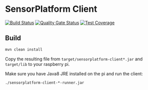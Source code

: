 
# SensorPlatform Client

[![Build Status](https://travis-ci.org/jlor/sensorplatform-client.svg?branch=develop)](https://travis-ci.org/jlor/sensorplatform-client) [![Quality Gate Status](https://sonarcloud.io/api/project_badges/measure?project=sh.x00%3Asensorplatform.client&metric=alert_status)](https://sonarcloud.io/dashboard?id=sh.x00%3Asensorplatform.client) [![Test Coverage](https://sonarcloud.io/api/project_badges/measure?project=sh.x00:sensorplatform.client&metric=coverage)](https://sonarcloud.io/dashboard?id=sh.x00:sensorplatform.client)

## Build

```bash
mvn clean install
```
Copy the resulting file from ```target/sensorplatform-client*.jar``` and ```target/lib``` to your raspberry pi.

Make sure you have Java8 JRE installed on the pi and run the client:
```
./sensorplatform-client-*-runner.jar
```
